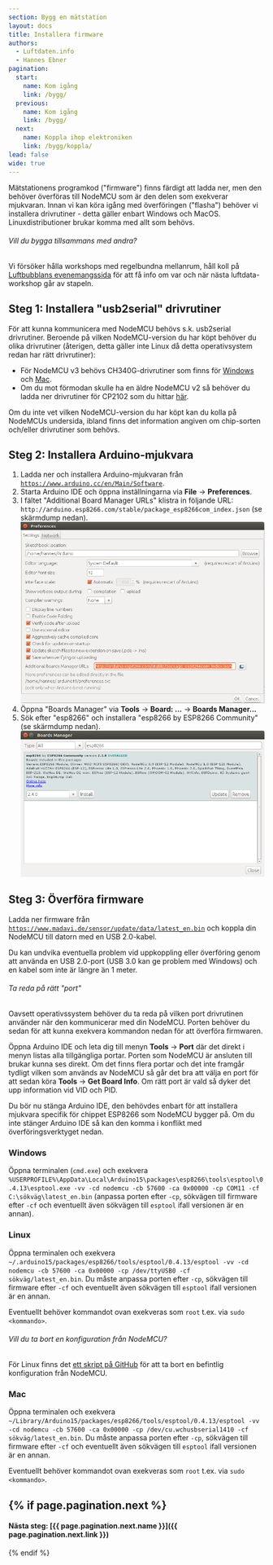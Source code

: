 ```yaml
---
section: Bygg en mätstation
layout: docs
title: Installera firmware
authors:
  - Luftdaten.info
  - Hannes Ebner
pagination:
  start:
    name: Kom igång
    link: /bygg/
  previous:
    name: Kom igång
    link: /bygg/
  next:
    name: Koppla ihop elektroniken
    link: /bygg/koppla/
lead: false
wide: true
---
```


Mätstationens programkod ("firmware") finns färdigt att ladda ner, men den behöver överföras till NodeMCU som är den delen som exekverar mjukvaran.
Innan vi kan köra igång med överföringen ("flasha") behöver vi installera drivrutiner - detta gäller enbart Windows och MacOS. Linuxdistributioner brukar komma med allt som behövs.

<div class="note">
  <h6>Vill du bygga tillsammans med andra?</h6>
  <p>Vi försöker hålla workshops med regelbundna mellanrum, håll koll på <a href="https://www.facebook.com/groups/luftbubblan/events/" target="_blank">Luftbubblans evenemangssida</a> för att få info om var och när nästa luftdata-workshop går av stapeln.</p>
</div>

## Steg 1: Installera "usb2serial" drivrutiner

För att kunna kommunicera med NodeMCU behövs s.k. usb2serial drivrutiner. Beroende på vilken NodeMCU-version du har köpt behöver du olika drivrutiner (återigen, detta gäller inte Linux då detta operativsystem redan har rätt drivrutiner):

  - För NodeMCU v3 behövs CH340G-drivrutiner som finns för [Windows](http://www.arduined.eu/files/CH341SER.zip) och [Mac](https://github.com/adrianmihalko/ch340g-ch34g-ch34x-mac-os-x-driver).
  - Om du mot förmodan skulle ha en äldre NodeMCU v2 så behöver du ladda ner drivrutiner för CP2102 som du hittar [här](https://www.silabs.com/products/mcu/Pages/USBtoUARTBridgeVCPDrivers.aspx).
  
Om du inte vet vilken NodeMCU-version du har köpt kan du kolla på NodeMCUs undersida, ibland finns det information angiven om chip-sorten och/eller drivrutiner som behövs. 

## Steg 2: Installera Arduino-mjukvara

  1. Ladda ner och installera Arduino-mjukvaran från [`https://www.arduino.cc/en/Main/Software`](https://www.arduino.cc/en/Main/Software).
  2. Starta Arduino IDE och öppna inställningarna via **File** -> **Preferences**.
  3. I fältet "Additional Board Manager URLs" klistra in följande URL: `http://arduino.esp8266.com/stable/package_esp8266com_index.json` (se skärmdump nedan). ![Skärmdump av Arduino IDE inställningar](../img/arduino_settings.png)
  4. Öppna "Boards Manager" via **Tools** -> **Board: ...** -> **Boards Manager...**
  5. Sök efter "esp8266" och installera "esp8266 by ESP8266 Community" (se skärmdump nedan). ![Skärmdump av Arduino Boards Manager](../img/arduino_boards_manager.png)

## Steg 3: Överföra firmware

Ladda ner firmware från [`https://www.madavi.de/sensor/update/data/latest_en.bin`](https://www.madavi.de/sensor/update/data/latest_en.bin) och koppla din NodeMCU till datorn med en USB 2.0-kabel.

Du kan undvika eventuella problem vid uppkoppling eller överföring genom att använda en USB 2.0-port (USB 3.0 kan ge problem med Windows) och en kabel som inte är längre än 1 meter.
  
<div class="note">
  <h6>Ta reda på rätt "port"</h6>
  <p>Oavsett operativssystem behöver du ta reda på vilken port drivrutinen använder när den kommunicerar med din NodeMCU. Porten behöver du sedan för att kunna exekvera kommandon nedan för att överföra firmwaren.</p>
  <p>Öppna Arduino IDE och leta dig till menyn <strong>Tools</strong> -> <strong>Port</strong> där det direkt i menyn listas alla tillgängliga portar. Porten som NodeMCU är ansluten till brukar kunna ses direkt. Om det finns flera portar och det inte framgår tydligt vilken som används av NodeMCU så går det bra att välja en port för att sedan köra <strong>Tools</strong> -> <strong>Get Board Info</strong>. Om rätt port är vald så dyker det upp information vid VID och PID.</p>
</div>

Du bör nu stänga Arduino IDE, den behövdes enbart för att installera mjukvara specifik för chippet ESP8266 som NodeMCU bygger på. Om du inte stänger Arduino IDE så kan den komma i konflikt med överföringsverktyget nedan.
    
### Windows

Öppna terminalen (`cmd.exe`) och exekvera <code style="white-space: normal;">%USERPROFILE%\AppData\Local\Arduino15\packages\esp8266\tools\esptool\0.4.13\esptool.exe -vv -cd nodemcu -cb 57600 -ca 0x00000 -cp COM11 -cf C:\sökväg\latest_en.bin</code> (anpassa porten efter `-cp`, sökvägen till firmware efter `-cf` och eventuellt även sökvägen till `esptool` ifall versionen är en annan).
    
### Linux

Öppna terminalen och exekvera <code style="white-space: normal;">~/.arduino15/packages/esp8266/tools/esptool/0.4.13/esptool -vv -cd nodemcu -cb 57600 -ca 0x00000 -cp /dev/ttyUSB0 -cf sökväg/latest_en.bin</code>. Du måste anpassa porten efter `-cp`, sökvägen till firmware efter `-cf` och eventuellt även sökvägen till `esptool` ifall versionen är en annan.

Eventuellt behöver kommandot ovan exekveras som `root` t.ex. via `sudo <kommando>`.

<div class="note">
  <h6>Vill du ta bort en konfiguration från NodeMCU?</h6>
  <p>För Linux finns det <a href="https://github.com/opendata-stuttgart/sensors-software/tree/master/utils/flash" target="_blank">ett skript på GitHub</a> för att ta bort en befintlig konfiguration från NodeMCU.</p>
</div>
  
### Mac

Öppna terminalen och exekvera <code style="white-space: normal;">~/Library/Arduino15/packages/esp8266/tools/esptool/0.4.13/esptool -vv -cd nodemcu -cb 57600 -ca 0x00000 -cp /dev/cu.wchusbserial1410 -cf sökväg/latest_en.bin</code>. Du måste anpassa porten efter `-cp`, sökvägen till firmware efter `-cf` och eventuellt även sökvägen till `esptool` ifall versionen är en annan.

Eventuellt behöver kommandot ovan exekveras som `root` t.ex. via `sudo <kommando>`.

{% if page.pagination.next %}
---
#### Nästa steg: [{{ page.pagination.next.name }}]({{ page.pagination.next.link }})
{% endif %}
